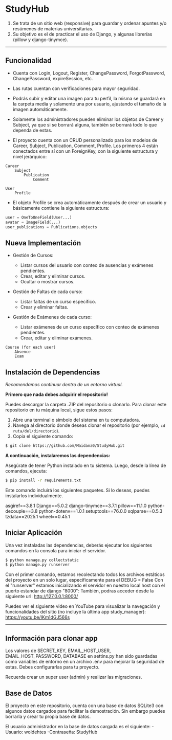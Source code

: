 # StudyHub

1. Se trata de un sitio web (responsive) para guardar y ordenar apuntes y/o resúmenes de materias universitarias.
2. Su objetivo es el de practicar el uso de Django, y algunas librerías (pillow y django-tinymce).

------------
## Funcionalidad

- Cuenta con Login, Logout, Register, ChangePassword, ForgotPassword, ChangePassword, expireSession, etc.

- Las rutas cuentan con verificaciones para mayor seguridad.

- Podrás subir y editar una imagen para tu perfil, la misma se guardará en la carpeta media y solamente una por usuario, ajustando el tamaño de la imagen automáticamente.

- Solamente los administradores pueden eliminar los objetos de Career y Subject, ya que si se borrará alguna, también se borrará todo lo que dependa de estas.

- El proyecto cuenta con un CRUD personalizado para los modelos de Career, Subject, Publication, Comment, Profile. Los primeros 4 están conectados entre sí con un ForeignKey, con la siguiente estructura y nivel jerárquico:

```
Career
	Subject
		Publication
			Comment
```

```
User
	Profile
```

- El objeto Profile se crea automáticamente después de crear un usuario y básicamente contiene la siguiente estructura:

```python
user = OneToOneField(User...)
avatar = ImageField(...)
user_publications = Publications.objects
```

## Nueva Implementación
- Gestión de Cursos:
  - Listar cursos del usuario con conteo de ausencias y exámenes pendientes.
  - Crear, editar y eliminar cursos.
  - Ocultar o mostrar cursos.

- Gestión de Faltas de cada curso:
  - Listar faltas de un curso específico.
  - Crear y eliminar faltas.

- Gestión de Exámenes de cada curso:
  - Listar exámenes de un curso específico con conteo de exámenes pendientes.
  - Crear, editar y eliminar exámenes.


```
Course (for each user)
	Absence
	Exam
```

## Instalación de Dependencias
_Recomendamos continuar dentro de un entorno virtual._

**Primero que nada debes adquirir el repositorio!**

Puedes descargar la carpeta .ZIP del repositorio o clonarlo. Para clonar este repositorio en tu máquina local, sigue estos pasos:

1. Abre una terminal o símbolo del sistema en tu computadora.
2. Navega al directorio donde deseas clonar el repositorio (por ejemplo, `cd ruta/del/directorio`).
3. Copia el siguiente comando: 

```bash
$ git clone https://github.com/Maidana0/StudyHub.git
```

**A continuación, instalaremos las dependencias:**

Asegúrate de tener Python instalado en tu sistema. Luego, desde la línea de comandos, ejecuta:


```bash
$ pip install -r requirements.txt
```

Este comando incluirá los siguientes paquetes. Si lo deseas, puedes instalarlos individualmente.

asgiref==3.8.1
Django==5.0.2
django-tinymce==3.7.1
pillow==11.1.0
python-decouple==3.8
python-dotenv==1.0.1
setuptools==76.0.0
sqlparse==0.5.3
tzdata==2025.1
wheel==0.45.1

## Iniciar Aplicación
Una vez instaladas las dependencias, deberás ejecutar los siguientes comandos en la consola para iniciar el servidor.

```bash
$ python manage.py collectstatic
$ python manage.py runserver
```

Con el primer comando, estamos recolectando todos los archivos estáticos del proyecto en un solo lugar, especificamente para el DEBUG = False
Con el "runserver" estamos inicializando el servidor en nuestro local host con el puerto estandar de django "8000":
También, podras acceder desde la siguiente url:
http://127.0.0.1:8000/

Puedes ver el siguiente video en YouTube para visualizar la navegación y funcionalidades del sitio (no incluye la última app study_manager):
https://youtu.be/IKm1dGJ566s  

------------

## Información para clonar app

Los valores de SECRET_KEY, EMAIL_HOST_USER, EMAIL_HOST_PASSWORD, DATABASE en settins.py han sido guardadas como variables de entorno en un archivo .env para mejorar la seguridad de estas. Debes configurarlas para tu proyecto.

Recuerda crear un super user (admin) y realizar las migraciones.

## Base de Datos

El proyecto en este repositorio, cuenta con una base de datos SQLite3 con algunos datos cargados para facilitar la demostración. Sin embargo puedes borrarla y crear tu propia base de datos.

El usuario administrador en la base de datos cargada es el siguiente:
	-Usuario:		  woldehtes
	-Contraseña:	StudyHub